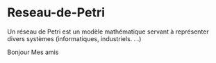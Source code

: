 # Reseau-de-Petri
Un réseau de Petri est un modèle mathématique servant à représenter divers systèmes (informatiques, industriels. . .)



Bonjour Mes amis

